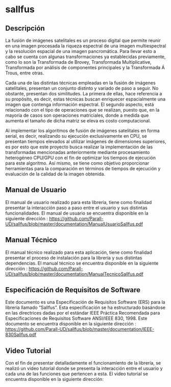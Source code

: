 # sallfus
## Descripción

La fusión de imágenes satelitales es un proceso digital que permite reunir en una imagen procesada la riqueza espectral de una imagen multiespectral y la resolución espacial de una imagen pancromática. Para llevar esto a cabo se cuenta con algunas transformaciones ya establecidas previamente, como lo son la Transformada de Brovey, Transformada Multiplicative, Transformada por análisis de componentes principales y la Transformada Á Trous, entre otras. 

Cada una de las distintas técnicas empleadas en la fusión de imágenes satelitales, presentan un conjunto distinto y variado de paso a seguir. No obstante, presentan dos similitudes. La primera de ellas, hace referencia a su propósito, es decir, estas técnicas buscan enriquecer espacialmente una imagen que contenga información espectral. El segundo aspecto, está relacionado con el tipo de operaciones que se realizan, puesto que, en la mayoría de casos son operaciones matriciales, donde a medida que aumenta el tamaño de dicha matriz se eleva es costo computacional.

Al implementar los algoritmos de fusión de imágenes satelitales en forma serial, es decir, realizando su ejecución exclusivamente en CPU, se presentan tiempos elevados al utilizar imágenes de dimensiones superiores, es por esto que este proyecto busca realizar la implementación de las transformadas mencionadas anteriormente mediante procesamiento heterogéneo CPU/GPU con el fin de optimizar los tiempos de ejecución para este algoritmo. Así mismo, se tiene como objetivo proporcionar herramientas para la comparación en términos de tiempos de ejecución y evaluación de la calidad de la imagen obtenida. 


## Manual de Usuario

El manual de usuario realizado para esta librería, tiene como finalidad presentar la interacción paso a paso entre el usuario y sus distintas funcionalidades. El manual de usuario se encuentra disponible en la siguiente dirección : https://github.com/Parall-UD/sallfus/blob/master/documentation/ManualUsuarioSallfus.pdf

## Manual Técnico

El manual técnico realizado para esta aplicación, tiene como finalidad presentar el proceso de instalación para la librería y sus distintas dependencias. El manual técnico se encuentra disponible en la siguiente dirección : https://github.com/Parall-UD/sallfus/blob/master/documentation/ManualTecnicoSallfus.pdf

## Especificación de Requisitos de Software
Este documento es una Especificación de Requisitos Software (ERS) para la librería llamado “Sallfus”. Esta especificación se ha estructurado basándose en las directrices dadas por el estándar IEEE Práctica Recomendada para Especificaciones de Requisitos Software ANSI/IEEE 830, 1998. Este documento se encuentra disponible en la siguiente dirección : https://github.com/Parall-UD/sallfus/blob/master/documentation/IEEE-830Sallfus.pdf

## Video Tutorial
Con el fin de presentar detalladamente el funcionamiento de la librería, se realizó un video tutorial donde se presenta la interacción entre el usuario y cada una de las funciones que pertencen a esta. El video tutorial se encuentra disponible en la siguiente dirección: 
